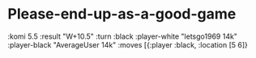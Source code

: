 # Please-end-up-as-a-good-game
  :komi          5.5
          :result        "W+10.5"
          :turn          :black
          :player-white  "letsgo1969 14k"
          :player-black  "AverageUser 14k"
          :moves [{:player :black, :location [5 6]}
